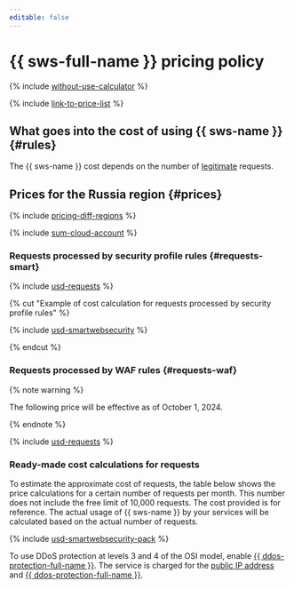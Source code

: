 ```yaml
---
editable: false
---
```


# {{ sws-full-name }} pricing policy



{% include [without-use-calculator](../_includes/pricing/without-use-calculator.md) %}

{% include [link-to-price-list](../_includes/pricing/link-to-price-list.md) %}

## What goes into the cost of using {{ sws-name }} {#rules}

The {{ sws-name }} cost depends on the number of [legitimate](concepts/rules.md#rule-action) requests.

## Prices for the Russia region {#prices}

{% include [pricing-diff-regions](../_includes/pricing-diff-regions.md) %}

{% include [sum-cloud-account](../_includes/smartwebsecurity/sum-cloud-account.md) %}

### Requests processed by security profile rules {#requests-smart}



{% include [usd-requests](../_pricing/smartwebsecurity/usd-requests.md) %}

{% cut "Example of cost calculation for requests processed by security profile rules" %}

{% include [usd-smartwebsecurity](../_pricing_examples/smartwebsecurity/usd-smartwebsecurity.md) %}

{% endcut %}


### Requests processed by WAF rules {#requests-waf}

{% note warning %}

The following price will be effective as of October 1, 2024.

{% endnote %}



{% include [usd-requests](../_pricing/smartwebsecurity/usd-requests-waf.md) %}


### Ready-made cost calculations for requests

To estimate the approximate cost of requests, the table below shows the price calculations for a certain number of requests per month. This number does not include the free limit of 10,000 requests. The cost provided is for reference. The actual usage of {{ sws-name }} by your services will be calculated based on the actual number of requests.



{% include [usd-smartwebsecurity-pack](../_pricing_examples/smartwebsecurity/usd-smartwebsecurity-pack.md) %}


To use DDoS protection at levels 3 and 4 of the OSI model, enable [{{ ddos-protection-full-name }}](../vpc/ddos-protection/index.md). The service is charged for the [public IP address](../vpc/pricing.md#prices-public-ip) and [{{ ddos-protection-full-name }}](../vpc/pricing.md#prices-ddos-protection).
